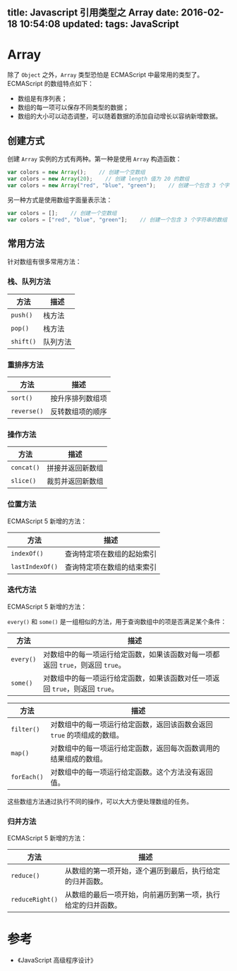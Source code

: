 title: Javascript 引用类型之 Array
date: 2016-02-18 10:54:08
updated:
tags: JavaScript
---

# Array

除了 `Object` 之外，`Array` 类型恐怕是 ECMAScript 中最常用的类型了。ECMAScript 的数组特点如下：

* 数组是有序列表；
* 数组的每一项可以保存不同类型的数据；
* 数组的大小可以动态调整，可以随着数据的添加自动增长以容纳新增数据。

## 创建方式

创建 `Array` 实例的方式有两种。第一种是使用 `Array` 构造函数：

```javascript
var colors = new Array();    // 创建一个空数组
var colors = new Array(20);    // 创建 length 值为 20 的数组
var colors = new Array("red", "blue", "green");    // 创建一个包含 3 个字符串值的数组
```

另一种方式是使用数组字面量表示法：

```javascript
var colors = [];    // 创建一个空数组
var colors = ["red", "blue", "green"];    // 创建一个包含 3 个字符串的数组
```

## 常用方法

针对数组有很多常用方法：

### 栈、队列方法

|方法|描述|
|---|---|
|`push()`|栈方法|
|`pop()`|栈方法|
|`shift()`|队列方法|

### 重排序方法

|方法|描述|
|---|---|
|`sort()`|按升序排列数组项|
|`reverse()`|反转数组项的顺序|

### 操作方法

|方法|描述|
|---|---|
|`concat()`|拼接并返回新数组|
|`slice()`|裁剪并返回新数组|

### 位置方法

ECMAScript 5 新增的方法：

|方法|描述|
|---|---|
|`indexOf()`|查询特定项在数组的起始索引|
|`lastIndexOf()`|查询特定项在数组的结束索引|

### 迭代方法

ECMAScript 5 新增的方法：

`every()` 和 `some()` 是一组相似的方法，用于查询数组中的项是否满足某个条件：

|方法|描述|
|---|---|
|`every()`|对数组中的每一项运行给定函数，如果该函数对每一项都返回 `true`，则返回 `true`。|
|`some()`|对数组中的每一项运行给定函数，如果该函数对任一项返回 `true`，则返回 `true`。|

|方法|描述|
|---|---|
|`filter()`|对数组中的每一项运行给定函数，返回该函数会返回 `true` 的项组成的数组。|
|`map()`|对数组中的每一项运行给定函数，返回每次函数调用的结果组成的数组。|
|`forEach()`|对数组中的每一项运行给定函数。这个方法没有返回值。|

这些数组方法通过执行不同的操作，可以大大方便处理数组的任务。

### 归并方法

ECMAScript 5 新增的方法：

|方法|描述|
|---|---|
|`reduce()`|从数组的第一项开始，逐个遍历到最后，执行给定的归并函数。|
|`reduceRight()`|从数组的最后一项开始，向前遍历到第一项，执行给定的归并函数。|

# 参考

* 《JavaScript 高级程序设计》